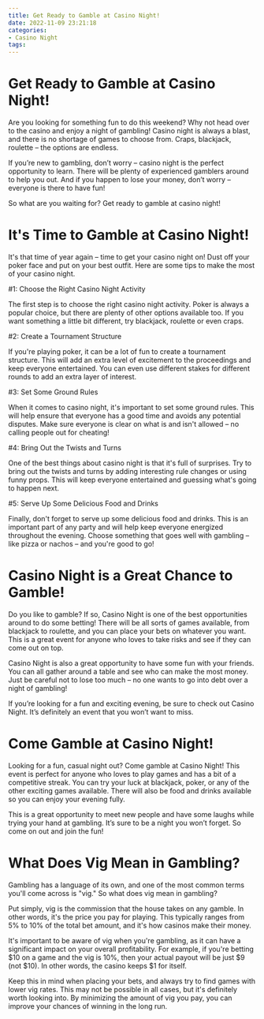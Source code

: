 ```yaml
---
title: Get Ready to Gamble at Casino Night!
date: 2022-11-09 23:21:18
categories:
- Casino Night
tags:
---
```



#  Get Ready to Gamble at Casino Night!

Are you looking for something fun to do this weekend? Why not head over to the casino and enjoy a night of gambling! Casino night is always a blast, and there is no shortage of games to choose from. Craps, blackjack, roulette – the options are endless.

If you’re new to gambling, don’t worry – casino night is the perfect opportunity to learn. There will be plenty of experienced gamblers around to help you out. And if you happen to lose your money, don’t worry – everyone is there to have fun!

So what are you waiting for? Get ready to gamble at casino night!

#  It's Time to Gamble at Casino Night!

It's that time of year again – time to get your casino night on! Dust off your poker face and put on your best outfit. Here are some tips to make the most of your casino night.

#1: Choose the Right Casino Night Activity

The first step is to choose the right casino night activity. Poker is always a popular choice, but there are plenty of other options available too. If you want something a little bit different, try blackjack, roulette or even craps.

#2: Create a Tournament Structure

If you're playing poker, it can be a lot of fun to create a tournament structure. This will add an extra level of excitement to the proceedings and keep everyone entertained. You can even use different stakes for different rounds to add an extra layer of interest.

#3: Set Some Ground Rules

When it comes to casino night, it's important to set some ground rules. This will help ensure that everyone has a good time and avoids any potential disputes. Make sure everyone is clear on what is and isn't allowed – no calling people out for cheating!

#4: Bring Out the Twists and Turns

One of the best things about casino night is that it's full of surprises. Try to bring out the twists and turns by adding interesting rule changes or using funny props. This will keep everyone entertained and guessing what's going to happen next.

#5: Serve Up Some Delicious Food and Drinks

Finally, don't forget to serve up some delicious food and drinks. This is an important part of any party and will help keep everyone energized throughout the evening. Choose something that goes well with gambling – like pizza or nachos – and you're good to go!

#  Casino Night is a Great Chance to Gamble!

Do you like to gamble? If so, Casino Night is one of the best opportunities around to do some betting! There will be all sorts of games available, from blackjack to roulette, and you can place your bets on whatever you want. This is a great event for anyone who loves to take risks and see if they can come out on top.

Casino Night is also a great opportunity to have some fun with your friends. You can all gather around a table and see who can make the most money. Just be careful not to lose too much – no one wants to go into debt over a night of gambling!

If you’re looking for a fun and exciting evening, be sure to check out Casino Night. It’s definitely an event that you won’t want to miss.

#  Come Gamble at Casino Night!

Looking for a fun, casual night out? Come gamble at Casino Night! This event is perfect for anyone who loves to play games and has a bit of a competitive streak. You can try your luck at blackjack, poker, or any of the other exciting games available. There will also be food and drinks available so you can enjoy your evening fully.

This is a great opportunity to meet new people and have some laughs while trying your hand at gambling. It’s sure to be a night you won’t forget. So come on out and join the fun!

#  What Does Vig Mean in Gambling?

Gambling has a language of its own, and one of the most common terms you'll come across is "vig." So what does vig mean in gambling?

Put simply, vig is the commission that the house takes on any gamble. In other words, it's the price you pay for playing. This typically ranges from 5% to 10% of the total bet amount, and it's how casinos make their money.

It's important to be aware of vig when you're gambling, as it can have a significant impact on your overall profitability. For example, if you're betting $10 on a game and the vig is 10%, then your actual payout will be just $9 (not $10). In other words, the casino keeps $1 for itself.

Keep this in mind when placing your bets, and always try to find games with lower vig rates. This may not be possible in all cases, but it's definitely worth looking into. By minimizing the amount of vig you pay, you can improve your chances of winning in the long run.
